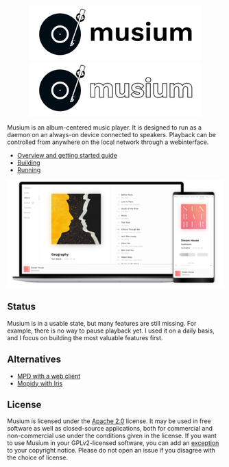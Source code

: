 <p align="center">
<img src="app/logo-light-background.svg#gh-light-mode-only" alt="Musium" width="400">
<img src="app/logo-dark-background.svg#gh-dark-mode-only" alt="Musium" width="400">
</p>

Musium is an album-centered music player. It is designed to run as a daemon on
an always-on device connected to speakers. Playback can be controlled from
anywhere on the local network through a webinterface.

 * [Overview and getting started guide](https://docs.ruuda.nl/musium/)
 * [Building](https://docs.ruuda.nl/musium/building/)
 * [Running](https://docs.ruuda.nl/musium/running/)

<p align="center"><a href="https://github.com/ruuda/musium/tree/master/docs/screenshots">
  <!-- The png is the rasterized version of the svg. -->
  <img src="docs/screenshots/exhibition.png" alt="Musium screenshots" width="600">
</a></p>

## Status

Musium is in a usable state, but many features are still missing. For example,
there is no way to pause playback yet. I used it on a daily basis, and I focus
on building the most valuable features first.

## Alternatives

 * [MPD with a web client](https://musicpd.org/clients/#web-clients)
 * [Mopidy with Iris](https://mopidy.com/ext/iris/)

## License

Musium is licensed under the [Apache 2.0][apache2] license. It may be used in
free software as well as closed-source applications, both for commercial and
non-commercial use under the conditions given in the license. If you want to
use Musium in your GPLv2-licensed software, you can add an [exception][except]
to your copyright notice. Please do not open an issue if you disagree with the
choice of license.

[apache2]:    https://www.apache.org/licenses/LICENSE-2.0
[except]:     https://www.gnu.org/licenses/gpl-faq.html#GPLIncompatibleLibs
